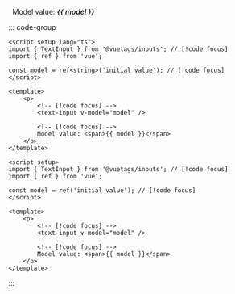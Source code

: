 <script setup lang="ts">
import { TextInput } from '@vuetags/inputs';
import { ref } from 'vue';

const model = ref<string>('initial value');
</script>

<p class="example-container">
    <text-input v-model="model" class="example-element" />
    <span class="model-value">
        Model value: <span>{{ model }}</span>
    </span>
</p>

<style lang="postcss" scoped>
.example-container {
    display: flex;
    gap: 1rem;

    .example-element {
        border: 1px solid var(--vp-c-brand-1);
        padding-left: 0.5rem;
        padding-right: 0.5rem;

        &.focused {
            border: 1px solid var(--vp-c-brand-2);
        }
    }

    .model-value {
        span {
            font-weight: 600;
            font-style: italic;
        }
    }
}
</style>

::: code-group

```vue [Typescript]
<script setup lang="ts">
import { TextInput } from '@vuetags/inputs'; // [!code focus]
import { ref } from 'vue';

const model = ref<string>('initial value'); // [!code focus]
</script>

<template>
    <p>
        <!-- [!code focus] -->
        <text-input v-model="model" />

        <!-- [!code focus] -->
        Model value: <span>{{ model }}</span>
    </p>
</template>
```

```vue [JavaScript]
<script setup>
import { TextInput } from '@vuetags/inputs'; // [!code focus]
import { ref } from 'vue';

const model = ref('initial value'); // [!code focus]
</script>

<template>
    <p>
        <!-- [!code focus] -->
        <text-input v-model="model" />

        <!-- [!code focus] -->
        Model value: <span>{{ model }}</span>
    </p>
</template>
```

:::
